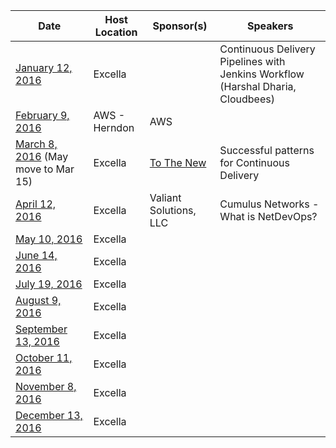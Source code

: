Date|Host Location|Sponsor(s)|Speakers
----|-------------|----------|--------
[January 12, 2016](http://www.meetup.com/DevOpsDC/events/226749899/)| Excella | | Continuous Delivery Pipelines with Jenkins Workflow (Harshal Dharia, Cloudbees)
[February 9, 2016](http://www.meetup.com/DevOpsDC/events/226750186/)| AWS - Herndon | AWS |
[March 8, 2016](http://www.meetup.com/DevOpsDC/events/226752572/) (May move to Mar 15)| Excella | [To The New](http://www.tothenew.com/) | Successful patterns for Continuous Delivery
[April 12, 2016](http://www.meetup.com/DevOpsDC/events/226823531/)| Excella | Valiant Solutions, LLC | Cumulus Networks - What is NetDevOps?
[May 10, 2016](http://www.meetup.com/DevOpsDC/events/jkpfmlyvhbnb/)| Excella | |
[June 14, 2016](http://www.meetup.com/DevOpsDC/events/jkpfmlyvjbsb/)| Excella | |
[July 19, 2016](http://www.meetup.com/DevOpsDC/events/227569141/)| Excella | |
[August 9, 2016](http://www.meetup.com/DevOpsDC/events/jkpfmlyvlbmb/)| Excella | |
[September 13, 2016](http://www.meetup.com/DevOpsDC/events/jkpfmlyvmbrb/)| Excella | |
[October 11, 2016](http://www.meetup.com/DevOpsDC/events/jkpfmlyvnbpb/)| Excella | |
[November 8, 2016](http://www.meetup.com/DevOpsDC/events/jkpfmlyvpblb/)| Excella | |
[December 13, 2016](http://www.meetup.com/DevOpsDC/events/jkpfmlyvqbrb/)| Excella | |
